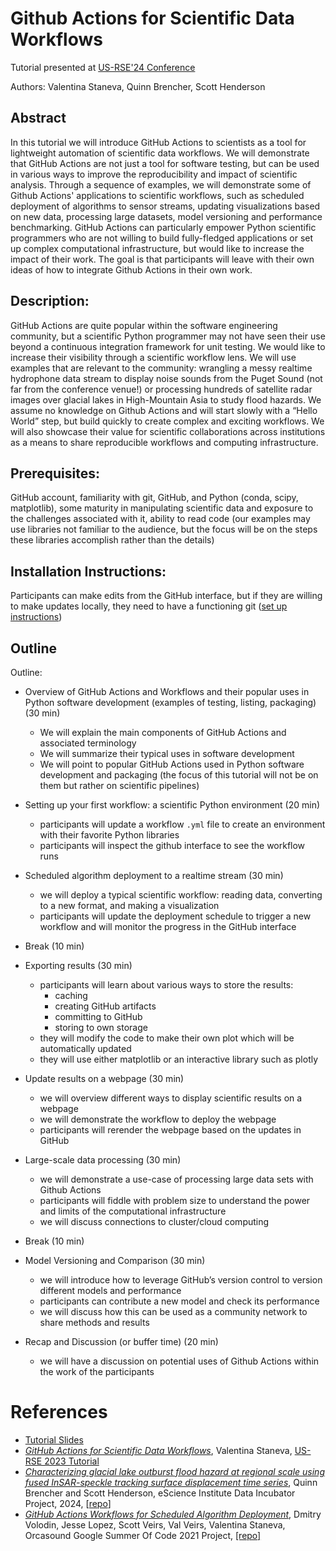 # Github Actions for Scientific Data Workflows

Tutorial presented at [US-RSE'24 Conference](https://us-rse.org/usrse24/program/tutorials/)

Authors: Valentina Staneva, Quinn Brencher, Scott Henderson

## Abstract

In this tutorial we will introduce GitHub Actions to scientists as a tool for lightweight automation of scientific data workflows. We will demonstrate that GitHub Actions are not just a tool for software testing, but can be used in various ways to improve the reproducibility and impact of scientific analysis. Through a sequence of examples, we will demonstrate some of Github Actions' applications to scientific workflows, such as scheduled deployment of algorithms to sensor streams, updating visualizations based on new data, processing large datasets, model versioning and performance benchmarking. GitHub Actions can particularly empower Python scientific programmers who are not willing to build fully-fledged applications or set up complex computational infrastructure, but would like to increase the impact of their work. The goal is that participants will leave with their own ideas of how to integrate Github Actions in their own work. 

## Description:

GitHub Actions are quite popular within the software engineering community, but a scientific Python programmer may not have seen their use beyond a continuous integration framework for unit testing. We would like to increase their visibility through a scientific workflow lens. We will use examples that are relevant to the community: wrangling a messy realtime hydrophone data stream to display noise sounds from the Puget Sound (not far from the conference venue!) or processing hundreds of satellite radar images over glacial lakes in High-Mountain Asia to study  flood hazards. We assume no knowledge on Github Actions and will start slowly with a “Hello World” step, but build quickly to create complex and exciting workflows. We will also showcase their value for scientific collaborations across institutions as a means to share reproducible workflows and computing infrastructure.

## Prerequisites: 
GitHub account, familiarity with git, GitHub, and Python (conda, scipy, matplotlib), some maturity in manipulating scientific data and exposure to the challenges associated with it, ability to read code (our examples may use libraries not familiar to the audience, but the focus will be on the steps these libraries accomplish rather than the details)

## Installation Instructions: 
Participants can make edits from the GitHub interface, but if they are willing to make updates locally, they need to have a functioning git ([set up instructions](https://swcarpentry.github.io/git-novice/#installing-git))

## Outline

Outline:

* Overview of GitHub Actions and Workflows and their popular uses in Python software development (examples of testing, listing, packaging)(30 min)
	* We will explain the main components of GitHub Actions and associated terminology
	* We will summarize their typical uses in software development 
	* We will point to popular GitHub Actions used in Python software development and packaging (the focus of this tutorial will not be on them but rather on scientific pipelines)

* Setting up your first workflow: a scientific Python environment (20 min)
	* participants will update a workflow `.yml` file to create an environment with their favorite Python libraries
	* participants will inspect the github interface to see the workflow runs

* Scheduled algorithm deployment to a realtime stream (30 min)
	* we will deploy a typical scientific workflow: reading data, converting to a new format, and making a visualization
	* participants will update the deployment schedule to trigger a new workflow and will monitor the progress in the GitHub interface

* Break (10 min)

* Exporting results (30 min)
	* participants will learn about various ways to store the results: 
		* caching
		* creating GitHub artifacts
		* committing to GitHub
		* storing to own storage
	* they will modify the code to make their own plot which will be automatically updated
	* they will use either matplotlib or an interactive library such as plotly

* Update results on a webpage (30 min)
	* we will overview different ways to display scientific results on a webpage
	* we will demonstrate the workflow to deploy the webpage 
	* participants will rerender the webpage based on the updates in GitHub

* Large-scale data processing (30 min)
	* we will demonstrate a use-case of processing large data sets with Github Actions
	* participants will fiddle with problem size to understand the power and limits of the computational infrastructure
	* we will discuss connections to cluster/cloud computing

* Break (10 min)

* Model Versioning and Comparison (30 min) 
	* we will introduce how to leverage GitHub’s version control to version different models and performance
	* participants can contribute a new model and check its performance
	* we will discuss how this can be used as a community network to share methods and results

* Recap and Discussion (or buffer time)  (20 min)
	* we will have a discussion on potential uses of Github Actions within the work of the participants

# References
* [Tutorial Slides](https://docs.google.com/presentation/d/1I6J74cL8sWYFsmcHq5NZIaDXaxR9SjDabJTXD7UgVpw/)
* [*GitHub Actions for Scientific Data Workflows*](https://github.com/valentina-s/GithubActionsTutorial-USRSE23), Valentina Staneva, [US-RSE 2023 Tutorial](https://us-rse.org/usrse23/program/tutorials/) 
* [*Characterizing glacial lake outburst flood hazard at regional scale using fused InSAR-speckle tracking surface displacement time series*](https://escience.washington.edu/2024-incubator-projects/), Quinn Brencher and Scott Henderson, eScience Institute Data Incubator Project, 2024, [[repo](https://github.com/relativeorbit/actions-batch-demo)]
* [*GitHub Actions Workflows for Scheduled Algorithm Deployment*](https://summerofcode.withgoogle.com/archive/2021/projects/5026942771789824), Dmitry Volodin, Jesse Lopez, Scott Veirs, Val Veirs, Valentina Staneva, Orcasound Google Summer Of Code 2021 Project, [[repo]](https://github.com/orcasound/orca-action-workflow)
